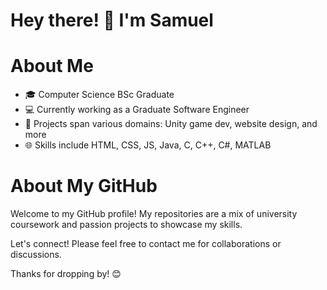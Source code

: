 # Hey there! 👋 I'm Samuel
# About Me
- 🎓 Computer Science BSc Graduate
- 💻 Currently working as a Graduate Software Engineer
- 🚀 Projects span various domains: Unity game dev, website design, and more
- 🌐 Skills include HTML, CSS, JS, Java, C, C++, C#, MATLAB

# About My GitHub
Welcome to my GitHub profile! My repositories are a mix of university coursework and passion projects to showcase my skills.

Let's connect! Please feel free to contact me for collaborations or discussions.

Thanks for dropping by! 😊

